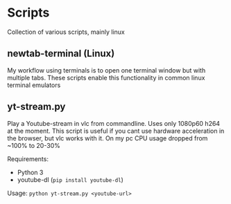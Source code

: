 # Scripts
Collection of various scripts, mainly linux

## newtab-terminal (Linux)
My workflow using terminals is to open one terminal window but with multiple tabs. These scripts enable this functionality in common linux terminal emulators

## yt-stream<span>.py
Play a Youtube-stream in vlc from commandline. Uses only 1080p60 h264 at the moment. This script is useful if you cant use hardware acceleration in the browser, but vlc works with it. On my pc CPU usage dropped from ~100% to 20-30%

Requirements:
- Python 3
- youtube-dl (`pip install youtube-dl`)

Usage:
`python yt-stream.py <youtube-url>`